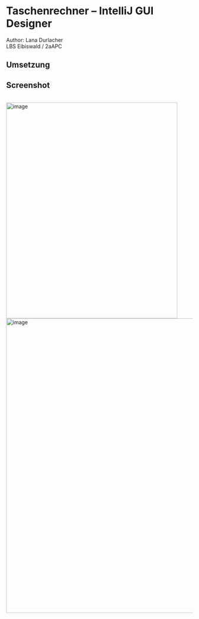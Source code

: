 # Taschenrechner – IntelliJ GUI Designer
Author: Lana Durlacher <br>
LBS Eibiswald / 2aAPC



## Umsetzung



## Screenshot
<br>
<img width="462" height="582" alt="image" src="https://github.com/user-attachments/assets/a697fc55-ea43-43ea-9a79-24f1ae5d7c1e" />
<br>
<img width="1336" height="794" alt="image" src="https://github.com/user-attachments/assets/b879121e-3f5b-47ef-b9f9-25e8783b4c4c" />



## 
